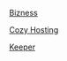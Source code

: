 [Bizness](https://technosavage.github.io/htb_writeups/Machines/bizness)

[Cozy Hosting](https://technosavage.github.io/htb_writeups/Machines/cozyhosting)

[Keeper](https://technosavage.github.io/htb_writeups/Machines/keeper)


